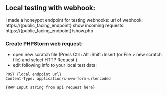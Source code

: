 ## Local testing with webhook:
I made a honeypot endpoint for testing webhooks:
url of webhook: https://{public_facing_endpoint}
show incoming requests: https://{public_facing_endpoint}/show.php

### Create PHPStorm web request:
- open new scratch file (Press Ctrl+Alt+Shift+Insert (or File > new scratch file) and select HTTP Request.)
- edit following info to your local test data:
```
POST {local endpoint url}
Content-Type: application/x-www-form-urlencoded

{RAW Input string from api request here}
```
